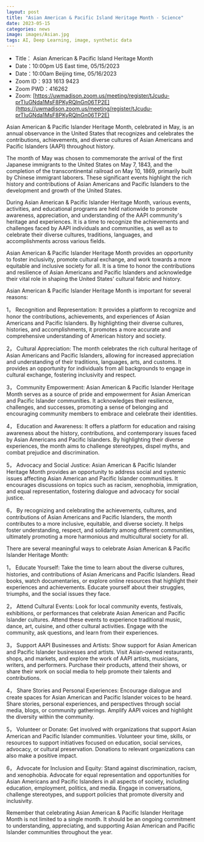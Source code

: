 ```yaml
---
layout: post
title: "Asian American & Pacific Island Heritage Month - Science"
date: 2023-05-15
categories: news
image: images/Asian.jpg
tags: AI, Deep Learning, image, synthetic data
---
```


- Title： Asian American & Pacific Island Heritage Month
- Date：10:00pm US East time, 05/15/2023
- Date：10:00am Beijing time, 05/16/2023
- Zoom  ID：933 1613 9423
- Zoom PWD：416262
- Zoom: [https://uwmadison.zoom.us/meeting/register/tJcudu-prTIuGNda1MsF8PKyRQlnGn06TP2E](https://uwmadison.zoom.us/meeting/register/tJcudu-prTIuGNda1MsF8PKyRQlnGn06TP2E)

Asian American & Pacific Islander Heritage Month, celebrated in May, is an annual observance in the United States that recognizes and celebrates the contributions, achievements, and diverse cultures of Asian Americans and Pacific Islanders (AAPI) throughout history.

The month of May was chosen to commemorate the arrival of the first Japanese immigrants to the United States on May 7, 1843, and the completion of the transcontinental railroad on May 10, 1869, primarily built by Chinese immigrant laborers. These significant events highlight the rich history and contributions of Asian Americans and Pacific Islanders to the development and growth of the United States.

During Asian American & Pacific Islander Heritage Month, various events, activities, and educational programs are held nationwide to promote awareness, appreciation, and understanding of the AAPI community's heritage and experiences. It is a time to recognize the achievements and challenges faced by AAPI individuals and communities, as well as to celebrate their diverse cultures, traditions, languages, and accomplishments across various fields.

Asian American & Pacific Islander Heritage Month provides an opportunity to foster inclusivity, promote cultural exchange, and work towards a more equitable and inclusive society for all. It is a time to honor the contributions and resilience of Asian Americans and Pacific Islanders and acknowledge their vital role in shaping the United States' cultural fabric and history.

Asian American & Pacific Islander Heritage Month is important for several reasons:

1， Recognition and Representation: It provides a platform to recognize and honor the contributions, achievements, and experiences of Asian Americans and Pacific Islanders. By highlighting their diverse cultures, histories, and accomplishments, it promotes a more accurate and comprehensive understanding of American history and society.

2， Cultural Appreciation: The month celebrates the rich cultural heritage of Asian Americans and Pacific Islanders, allowing for increased appreciation and understanding of their traditions, languages, arts, and customs. It provides an opportunity for individuals from all backgrounds to engage in cultural exchange, fostering inclusivity and respect.

3， Community Empowerment: Asian American & Pacific Islander Heritage Month serves as a source of pride and empowerment for Asian American and Pacific Islander communities. It acknowledges their resilience, challenges, and successes, promoting a sense of belonging and encouraging community members to embrace and celebrate their identities.

4， Education and Awareness: It offers a platform for education and raising awareness about the history, contributions, and contemporary issues faced by Asian Americans and Pacific Islanders. By highlighting their diverse experiences, the month aims to challenge stereotypes, dispel myths, and combat prejudice and discrimination.

5， Advocacy and Social Justice: Asian American & Pacific Islander Heritage Month provides an opportunity to address social and systemic issues affecting Asian American and Pacific Islander communities. It encourages discussions on topics such as racism, xenophobia, immigration, and equal representation, fostering dialogue and advocacy for social justice.

6， By recognizing and celebrating the achievements, cultures, and contributions of Asian Americans and Pacific Islanders, the month contributes to a more inclusive, equitable, and diverse society. It helps foster understanding, respect, and solidarity among different communities, ultimately promoting a more harmonious and multicultural society for all.

There are several meaningful ways to celebrate Asian American & Pacific Islander Heritage Month:

1， Educate Yourself: Take the time to learn about the diverse cultures, histories, and contributions of Asian Americans and Pacific Islanders. Read books, watch documentaries, or explore online resources that highlight their experiences and achievements. Educate yourself about their struggles, triumphs, and the social issues they face.

2， Attend Cultural Events: Look for local community events, festivals, exhibitions, or performances that celebrate Asian American and Pacific Islander cultures. Attend these events to experience traditional music, dance, art, cuisine, and other cultural activities. Engage with the community, ask questions, and learn from their experiences.

3， Support AAPI Businesses and Artists: Show support for Asian American and Pacific Islander businesses and artists. Visit Asian-owned restaurants, shops, and markets, and explore the work of AAPI artists, musicians, writers, and performers. Purchase their products, attend their shows, or share their work on social media to help promote their talents and contributions.

4， Share Stories and Personal Experiences: Encourage dialogue and create spaces for Asian American and Pacific Islander voices to be heard. Share stories, personal experiences, and perspectives through social media, blogs, or community gatherings. Amplify AAPI voices and highlight the diversity within the community.

5， Volunteer or Donate: Get involved with organizations that support Asian American and Pacific Islander communities. Volunteer your time, skills, or resources to support initiatives focused on education, social services, advocacy, or cultural preservation. Donations to relevant organizations can also make a positive impact.

6， Advocate for Inclusion and Equity: Stand against discrimination, racism, and xenophobia. Advocate for equal representation and opportunities for Asian Americans and Pacific Islanders in all aspects of society, including education, employment, politics, and media. Engage in conversations, challenge stereotypes, and support policies that promote diversity and inclusivity.

Remember that celebrating Asian American & Pacific Islander Heritage Month is not limited to a single month. It should be an ongoing commitment to understanding, appreciating, and supporting Asian American and Pacific Islander communities throughout the year.
